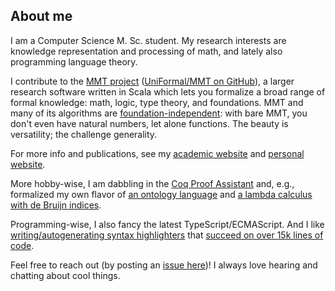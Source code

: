 ## About me

I am a Computer Science M. Sc. student. My research interests are knowledge representation and processing of math, and lately also programming language theory.

I contribute to the [MMT project](https://uniformal.github.io/) ([UniFormal/MMT on GitHub](https://github.com/UniFormal/MMT)), a larger research software written in Scala which lets you formalize a broad range of formal knowledge: math, logic, type theory, and foundations. MMT and many of its algorithms are [foundation-independent](https://kwarc.info/people/frabe/Research/rabe_future_15.pdf): with bare MMT, you don't even have natural numbers, let alone functions. The beauty is versatility; the challenge generality.

For more info and publications, see my [academic website](https://kwarc.info/people/nroux/) and [personal website](https://navid-roux.netlify.app/).

More hobby-wise, I am dabbling in the [Coq Proof Assistant](https://coq.inria.fr/) and, e.g., formalized my own flavor of [an ontology language](https://github.com/ComFreek/basic-ontology-language) and [a lambda calculus with de Bruijn indices](https://github.com/ComFreek/lambda-coq).

Programming-wise, I also fancy the latest TypeScript/ECMAScript. And I like [writing/autogenerating syntax highlighters](https://github.com/ComFreek/mmtpygments) that [succeed on over 15k lines of code](https://comfreek.github.io/mmtpygments/mmtpygments/test/index.html).


Feel free to reach out (by posting an [issue here](https://github.com/ComFreek/ComFreek/issues/new))! I always love hearing and chatting about cool things.
